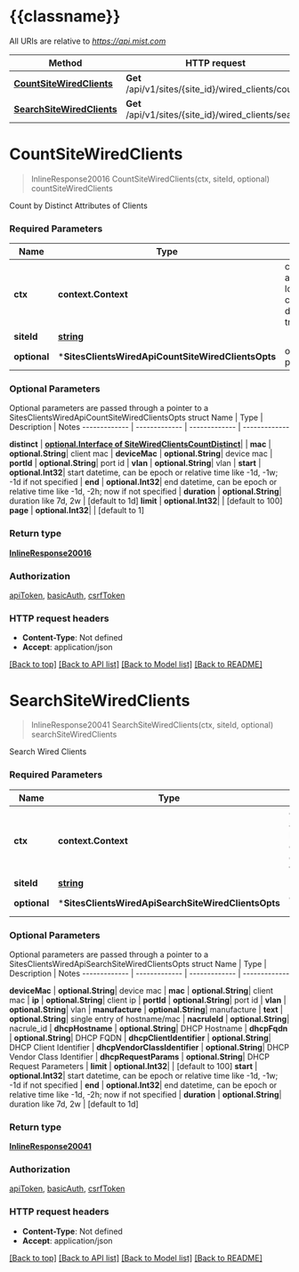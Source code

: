 # {{classname}}

All URIs are relative to *https://api.mist.com*

Method | HTTP request | Description
------------- | ------------- | -------------
[**CountSiteWiredClients**](SitesClientsWiredApi.md#CountSiteWiredClients) | **Get** /api/v1/sites/{site_id}/wired_clients/count | countSiteWiredClients
[**SearchSiteWiredClients**](SitesClientsWiredApi.md#SearchSiteWiredClients) | **Get** /api/v1/sites/{site_id}/wired_clients/search | searchSiteWiredClients

# **CountSiteWiredClients**
> InlineResponse20016 CountSiteWiredClients(ctx, siteId, optional)
countSiteWiredClients

Count by Distinct Attributes of Clients

### Required Parameters

Name | Type | Description  | Notes
------------- | ------------- | ------------- | -------------
 **ctx** | **context.Context** | context for authentication, logging, cancellation, deadlines, tracing, etc.
  **siteId** | [**string**](.md)|  | 
 **optional** | ***SitesClientsWiredApiCountSiteWiredClientsOpts** | optional parameters | nil if no parameters

### Optional Parameters
Optional parameters are passed through a pointer to a SitesClientsWiredApiCountSiteWiredClientsOpts struct
Name | Type | Description  | Notes
------------- | ------------- | ------------- | -------------

 **distinct** | [**optional.Interface of SiteWiredClientsCountDistinct**](.md)|  | 
 **mac** | **optional.String**| client mac | 
 **deviceMac** | **optional.String**| device mac | 
 **portId** | **optional.String**| port id | 
 **vlan** | **optional.String**| vlan | 
 **start** | **optional.Int32**| start datetime, can be epoch or relative time like -1d, -1w; -1d if not specified | 
 **end** | **optional.Int32**| end datetime, can be epoch or relative time like -1d, -2h; now if not specified | 
 **duration** | **optional.String**| duration like 7d, 2w | [default to 1d]
 **limit** | **optional.Int32**|  | [default to 100]
 **page** | **optional.Int32**|  | [default to 1]

### Return type

[**InlineResponse20016**](inline_response_200_16.md)

### Authorization

[apiToken](../README.md#apiToken), [basicAuth](../README.md#basicAuth), [csrfToken](../README.md#csrfToken)

### HTTP request headers

 - **Content-Type**: Not defined
 - **Accept**: application/json

[[Back to top]](#) [[Back to API list]](../README.md#documentation-for-api-endpoints) [[Back to Model list]](../README.md#documentation-for-models) [[Back to README]](../README.md)

# **SearchSiteWiredClients**
> InlineResponse20041 SearchSiteWiredClients(ctx, siteId, optional)
searchSiteWiredClients

Search Wired Clients

### Required Parameters

Name | Type | Description  | Notes
------------- | ------------- | ------------- | -------------
 **ctx** | **context.Context** | context for authentication, logging, cancellation, deadlines, tracing, etc.
  **siteId** | [**string**](.md)|  | 
 **optional** | ***SitesClientsWiredApiSearchSiteWiredClientsOpts** | optional parameters | nil if no parameters

### Optional Parameters
Optional parameters are passed through a pointer to a SitesClientsWiredApiSearchSiteWiredClientsOpts struct
Name | Type | Description  | Notes
------------- | ------------- | ------------- | -------------

 **deviceMac** | **optional.String**| device mac | 
 **mac** | **optional.String**| client mac | 
 **ip** | **optional.String**| client ip | 
 **portId** | **optional.String**| port id | 
 **vlan** | **optional.String**| vlan | 
 **manufacture** | **optional.String**| manufacture | 
 **text** | **optional.String**| single entry of hostname/mac | 
 **nacruleId** | **optional.String**| nacrule_id | 
 **dhcpHostname** | **optional.String**| DHCP Hostname | 
 **dhcpFqdn** | **optional.String**| DHCP FQDN | 
 **dhcpClientIdentifier** | **optional.String**| DHCP Client Identifier | 
 **dhcpVendorClassIdentifier** | **optional.String**| DHCP Vendor Class Identifier | 
 **dhcpRequestParams** | **optional.String**| DHCP Request Parameters | 
 **limit** | **optional.Int32**|  | [default to 100]
 **start** | **optional.Int32**| start datetime, can be epoch or relative time like -1d, -1w; -1d if not specified | 
 **end** | **optional.Int32**| end datetime, can be epoch or relative time like -1d, -2h; now if not specified | 
 **duration** | **optional.String**| duration like 7d, 2w | [default to 1d]

### Return type

[**InlineResponse20041**](inline_response_200_41.md)

### Authorization

[apiToken](../README.md#apiToken), [basicAuth](../README.md#basicAuth), [csrfToken](../README.md#csrfToken)

### HTTP request headers

 - **Content-Type**: Not defined
 - **Accept**: application/json

[[Back to top]](#) [[Back to API list]](../README.md#documentation-for-api-endpoints) [[Back to Model list]](../README.md#documentation-for-models) [[Back to README]](../README.md)

